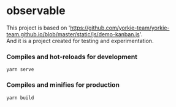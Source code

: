 # observable
This project is based on 'https://github.com/yorkie-team/yorkie-team.github.io/blob/master/static/js/demo-kanban.js'.  
And it is a project created for testing and experimentation.


### Compiles and hot-reloads for development
```
yarn serve
```

### Compiles and minifies for production
```
yarn build
```